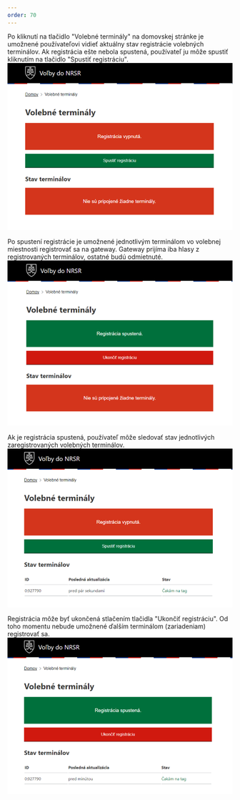 ```yaml
---
order: 70
---
```


Po kliknutí na tlačidlo "Volebné terminály" na domovskej stránke je umožnené používateľovi vidieť aktuálny stav registrácie volebných terminálov. Ak registrácia ešte nebola spustená, používateľ ju môže spustiť kliknutím na tlačidlo "Spustiť registráciu".
![](/assets/images/user_guide/gateway/terminals_off.png)

Po spustení registrácie je umožnené jednotlivým terminálom vo volebnej miestnosti registrovať sa na gateway. Gateway prijíma iba hlasy z registrovaných terminálov, ostatné budú odmietnuté.
![](/assets/images/user_guide/gateway/terminals_on_no_vt.png)

Ak je registrácia spustená, používateľ môže sledovať stav jednotlivých zaregistrovaných volebných terminálov.
![](/assets/images/user_guide/gateway/terminals_on_one_vt.png)

Registrácia môže byť ukončená stlačením tlačidla "Ukončiť registráciu". Od toho momentu nebude umožnené ďalším terminálom (zariadeniam) registrovať sa.
![](/assets/images/user_guide/gateway/terminals_off_one_vt.png)
